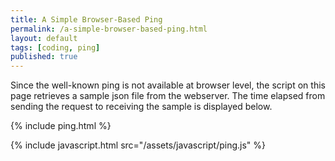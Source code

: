 ```yaml
---
title: A Simple Browser-Based Ping
permalink: /a-simple-browser-based-ping.html
layout: default
tags: [coding, ping]
published: true
---
```

Since the well-known ping is not available at browser level, the script on this page retrieves a sample json file from the webserver. The time elapsed from sending the request to receiving the sample is displayed below.

{% include ping.html %}

{% include javascript.html src="/assets/javascript/ping.js" %}
